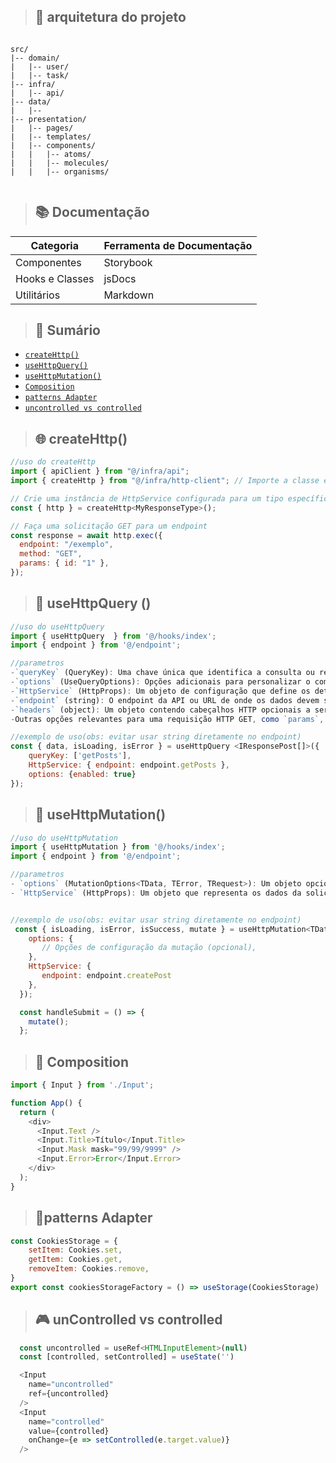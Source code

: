 
> ## 📁 arquitetura do projeto
```shell

src/
|-- domain/
|   |-- user/
|   |-- task/
|-- infra/
|   |-- api/
|-- data/
|   |--
|-- presentation/
|   |-- pages/
|   |-- templates/
|   |-- components/
|   |   |-- atoms/
|   |   |-- molecules/
|   |   |-- organisms/
 
```
>## 📚 Documentação

| Categoria           | Ferramenta de Documentação |
|---------------------|-----------------------------|
| Componentes         | Storybook                   |
| Hooks e Classes     | jsDocs                      |
| Utilitários         | Markdown                    |




> ## 📄 Sumário

 
- [`createHttp()`](https://www.linkedin.com/feed/update/urn:li:activity:7107698003984941059/)
- [`useHttpQuery()`](https://www.linkedin.com/posts/isaac545454_useget-activity-7099364195527196672-21oh?utm_source=share&utm_medium=member_desktop)
- [`useHttpMutation()`](https://www.linkedin.com/posts/isaac545454_useget-activity-7099364195527196672-21oh?utm_source=share&utm_medium=member_desktop)
 - [`Composition`](https://www.linkedin.com/posts/isaac545454_pare-de-criar-componentes-que-dependem-de-activity-7104436766790549504-zzLp?utm_source=share&utm_medium=member_desktop)
  - [`patterns Adapter`](https://www.linkedin.com/feed/update/urn:li:activity:7114582559736410112/)
  - [`uncontrolled vs controlled`](https://www.linkedin.com/posts/isaac545454_uncontrolled-components-vs-controlled-components-activity-7115671105025028096-ke60?utm_source=share&utm_medium=member_desktop)



>## 🌐 createHttp() 

```js
//uso do createHttp
import { apiClient } from "@/infra/api";
import { createHttp } from "@/infra/http-client"; // Importe a classe e a função

// Crie uma instância de HttpService configurada para um tipo específico de resposta
const { http } = createHttp<MyResponseType>();

// Faça uma solicitação GET para um endpoint
const response = await http.exec({
  endpoint: "/exemplo",
  method: "GET",
  params: { id: "1" },
});
```
>## 📡 useHttpQuery ()
```js
//uso do useHttpQuery 
import { useHttpQuery  } from '@/hooks/index';
import { endpoint } from '@/endpoint';

//parametros
-`queryKey` (QueryKey): Uma chave única que identifica a consulta ou recurso a ser buscado. Isso pode ser útil para cache ou invalidação de cache.
-`options` (UseQueryOptions): Opções adicionais para personalizar o comportamento do `useQuery` da biblioteca `react-query`.
-`HttpService` (HttpProps): Um objeto de configuração que define os detalhes da requisição HTTP GET.
-`endpoint` (string): O endpoint da API ou URL de onde os dados devem ser buscados.
-`headers` (object): Um objeto contendo cabeçalhos HTTP opcionais a serem enviados com a requisição.
-Outras opções relevantes para uma requisição HTTP GET, como `params`, `auth`, etc.

//exemplo de uso(obs: evitar usar string diretamente no endpoint)
const { data, isLoading, isError } = useHttpQuery <IResponsePost[]>({
    queryKey: ['getPosts'],
    HttpService: { endpoint: endpoint.getPosts },
    options: {enabled: true}
});
```

>## 🔄 useHttpMutation()
```js
//uso do useHttpMutation
import { useHttpMutation } from '@/hooks/index';
import { endpoint } from '@/endpoint';

//parametros
- `options` (MutationOptions<TData, TError, TRequest>): Um objeto opcional contendo opções de configuração para a mutação. Essas opções são as mesmas que as fornecidas pelo `useMutation` do `react-query`. Elas permitem personalizar o comportamento da mutação, como manipulação de erros, atualização de cache, etc.
- `HttpService` (HttpProps): Um objeto que representa os dados da solicitação POST. Isso geralmente inclui o corpo da solicitação, cabeçalhos e outras informações relevantes para a solicitação.


//exemplo de uso(obs: evitar usar string diretamente no endpoint)
 const { isLoading, isError, isSuccess, mutate } = useHttpMutation<TData, TError, TRequest>({
    options: {
       // Opções de configuração da mutação (opcional),
    },
    HttpService: {
       endpoint: endpoint.createPost 
    },
  });

  const handleSubmit = () => {
    mutate();
  };
```


>## 🧩 Composition 
```js
import { Input } from './Input';

function App() {
  return (
    <div>
      <Input.Text />
      <Input.Title>Título</Input.Title>
      <Input.Mask mask="99/99/9999" />
      <Input.Error>Error</Input.Error>
    </div>
  );
}
```

>## 🔌patterns Adapter
```js
const CookiesStorage = {
	setItem: Cookies.set,
	getItem: Cookies.get,
	removeItem: Cookies.remove,
}
export const cookiesStorageFactory = () => useStorage(CookiesStorage)
```

>## 🎮 unControlled vs controlled 

```js 
  const uncontrolled = useRef<HTMLInputElement>(null)
  const [controlled, setControlled] = useState('')

  <Input
    name="uncontrolled"
    ref={uncontrolled}
  />
  <Input
    name="controlled"
    value={controlled}
    onChange={e => setControlled(e.target.value)}
  />
```